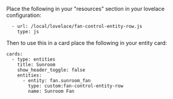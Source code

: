 Place the following in your "resources" section in your lovelace configuration:

  ```
    - url: /local/lovelace/fan-control-entity-row.js
      type: js
  ```
    
Then to use this in a card place the following in your entity card:
    
  ```
  cards:
    - type: entities
      title: Sunroom
      show_header_toggle: false
      entities:
        - entity: fan.sunroom_fan
          type: custom:fan-control-entity-row
          name: Sunroom Fan    
  ```
